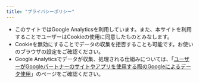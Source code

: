 ```yaml
---
title: "プライバシーポリシー"
---
```


- このサイトではGoogle Analyticsを利用しています。また、本サイトを利用することでユーザーはCookieの使用に同意したものとみなします。
- Cookieを無効にすることでデータの収集を拒否することも可能です。お使いのブラウザの設定をご確認ください。
- Google Analyticsでデータが収集、処理される仕組みについては、「[ユーザーがGoogleパートナーのサイトやアプリを使用する際のGoogleによるデータ使用](https://www.google.com/intl/ja/policies/privacy/partners/)」のページをご確認ください。
